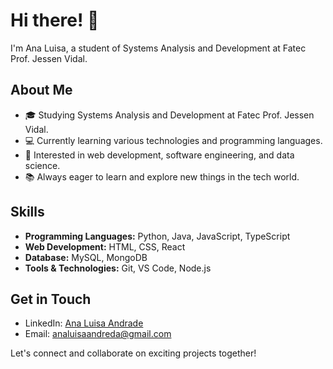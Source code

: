 # Hi there! 👋

I'm Ana Luisa, a student of Systems Analysis and Development at Fatec Prof. Jessen Vidal.

## About Me

- 🎓 Studying Systems Analysis and Development at Fatec Prof. Jessen Vidal.
- 💻 Currently learning various technologies and programming languages.
- 🌱 Interested in web development, software engineering, and data science.
- 📚 Always eager to learn and explore new things in the tech world.

## Skills

- **Programming Languages:** Python, Java, JavaScript, TypeScript
- **Web Development:** HTML, CSS, React
- **Database:** MySQL, MongoDB
- **Tools & Technologies:** Git, VS Code, Node.js


## Get in Touch

- LinkedIn: [Ana Luisa Andrade](https://www.linkedin.com/in/ana-luisa-andrade-4a695526b?utm_source=share&utm_campaign=share_via&utm_content=profile&utm_medium=android_app)
- Email: analuisaandreda@gmail.com

Let's connect and collaborate on exciting projects together!
